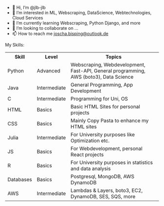 - 👋 Hi, I’m @jlb-jlb
- 👀 I’m interested in ML, Webscraping, DataScience, Webtechnologies, Cloud Services
- 🌱 I’m currently learning Webscraping, Python Django, and more
- 💞️ I’m looking to collaborate on ...
- 📫 How to reach me joscha.bisping@outlook.de

<div>
<p>My Skills:</p>
<table>
<tr>
<th>Skill</th>
<th>Level</th>
<th>Topics</th>
</tr>
<tr>
<td>Python</td>
<td>Advanced</td>
<td>Webscraping, Webdevelopment, Fast-API, General programming, AWS (boto3), Data Science</td>
</tr>
<tr>
<td>Java</td>
<td>Intermediate</td>
<td>General Programming, App Development</td>
</tr>
<tr>
<td>C</td><td>Intermediate</td><td>Programming for Uni, OS</td>
</tr>
<tr>
<td>HTML</td><td>Basics</td><td>Basic HTML Sites for personal projects</td>
</tr>
<tr>
<td>CSS</td><td>Basics</td><td>Mainly Copy Pasta to enhance my HTML sites</td>
</tr>
<tr>
<td>Julia</td><td>Intermediate</td><td>For University purposes like Optimization etc.</td>
</tr>
<tr>
<td>JS</td><td>Basics</td><td>For Webdevelopment, personal React projects</td>
</tr>
<tr>
<td>R</td><td>Basics</td><td>For University purposes in statistics and data analysis</td>
</tr>
<tr>
<td>Databases</td><td>Basics</td><td>Postgresql, MongoDB, AWS DynamoDB</td>
</tr>
<tr>
<td>AWS</td><td>Intermediate</td><td>Lambdas & Layers, boto3, EC2, DynamoDB, SES, SQS, more</td>
</tr>

</table>
</div>

<!---
jlb-jlb/jlb-jlb is a ✨ special ✨ repository because its `README.md` (this file) appears on your GitHub profile.
You can click the Preview link to take a look at your changes.
--->
